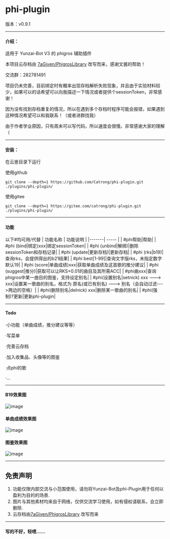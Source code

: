 # phi-plugin

版本：v0.9.1

---

#### 介绍：
适用于 Yunzai-Bot V3 的 phigros 辅助插件

本项目云存档由 [7aGiven/PhigrosLibrary](https://github.com/7aGiven/PhigrosLibrary/tree/v3.1.0) 改写而来，感谢文酱的帮助！

交流群：282781491

项目仍未完善，目前绑定时有概率出现存档解析失败现象，并且由于实验材料较少，如果可以的话希望可以向我描述一下情况或者提供个sessionToken，非常感谢！

因为没有找到存档重复的情况，所以在遇到多个存档时程序可能会报错，如果遇到这种情况希望可以和我联系！（或者进群找我）

由于作者学业原因，只有周末可以写代码，所以速度会很慢。非常感谢大家的理解（

---

#### 安装：
在云崽目录下运行

使用github

```
git clone --depth=1 https://github.com/Catrong/phi-plugin.git ./plugins/phi-plugin/

```

使用gitee

```
git clone --depth=1 https://gitee.com/catrong/phi-plugin.git ./plugins/phi-plugin/

```

---

#### 功能
以下#均可用/代替
| 功能名称  |  功能说明  |
|-------| ----- |
| #phi帮助|帮助|
| #phi (bind\|绑定)xxx|绑定sessionToken|
| #phi (unbind\|解绑)|删除sessionToken和存档记录|
| #phi (update\|更新存档)|更新存档|
| #phi (rks\|b19)|查询rks，会提供得出的b21结果|
| #phi best[1-99]|查询文字版rks，未指定数字默认19|
| #phi (score\|单曲成绩)xxx|获取单曲成绩及这首歌的推分建议|
| #phi (suggest\|推分)|获取可以让RKS+0.01的曲目及其所需ACC|
| #phi曲xxx|查询phigros中某一曲目的图鉴，支持设定别名|
| #phi(设置别名\|setnick) xxx ---> xxx|设置某一歌曲的别名，格式为 原名(或已有别名) ---> 别名（会自动过滤--->两边的空格）|
| #phi(删除别名\|delnick) xxx|删除某一歌曲的别名|
| #phi(强制)?更新|更新phi-plugin|
<!-- | #phi随机(定数-定数)(AT IN HD EZ)|在指定范围内随机一首曲目，目前支持指定定数及难度，难度可多选| -->

---

#### Todo

·小功能（单曲成绩，推分建议等等）

·写菜单

·完善云存档

·加入收集品、头像等的图鉴

·点phi的歌

·...

---

#### B19效果图

![image](https://github.com/Catrong/phi-plugin/blob/main/resources/readmeimg/b19.jpg)

#### 单曲成绩效果图
![image](https://github.com/Catrong/phi-plugin/blob/main/resources/readmeimg/score.jpg)

#### 图鉴效果图

![image](https://github.com/Catrong/phi-plugin/blob/main/resources/readmeimg/atlas.jpg)

---

## 免责声明

1. 功能仅限内部交流与小范围使用，请勿将Yunzai-Bot及phi-Plugin用于任何以盈利为目的的场景.
2. 图片与其他素材均来自于网络，仅供交流学习使用，如有侵权请联系，会立即删除.
3. 云存档由[7aGiven/PhigrosLibrary](https://github.com/7aGiven/PhigrosLibrary/tree/v3.1.0) 改写而来

---

#### 写的不好，轻喷……


